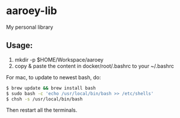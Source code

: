 # aaroey-lib
My personal library

## Usage:

1. mkdir -p $HOME/Workspace/aaroey
1. copy & paste the content in docker/root/.bashrc to your ~/.bashrc

For mac, to update to newest bash, do:

```sh
$ brew update && brew install bash
$ sudo bash -c 'echo /usr/local/bin/bash >> /etc/shells'
$ chsh -s /usr/local/bin/bash
```

Then restart all the terminals.
